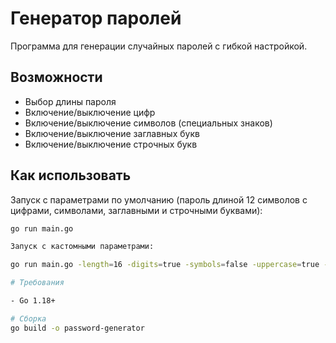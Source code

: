 # Генератор паролей

Программа для генерации случайных паролей с гибкой настройкой.

## Возможности
- Выбор длины пароля
- Включение/выключение цифр
- Включение/выключение символов (специальных знаков)
- Включение/выключение заглавных букв
- Включение/выключение строчных букв

## Как использовать

Запуск с параметрами по умолчанию (пароль длиной 12 символов с цифрами, символами, заглавными и строчными буквами):

```bash
go run main.go

Запуск с кастомными параметрами:

go run main.go -length=16 -digits=true -symbols=false -uppercase=true -lowercase=true

# Требования

- Go 1.18+

# Сборка
go build -o password-generator
